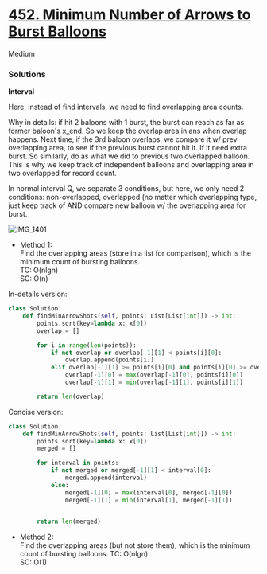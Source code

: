 # [452. Minimum Number of Arrows to Burst Balloons](https://leetcode.com/problems/minimum-number-of-arrows-to-burst-balloons/description/?envType=study-plan-v2&envId=top-interview-150)

Medium

### Solutions

**Interval**

Here, instead of find intervals, we need to find overlapping area counts.

Why in details: if hit 2 baloons with 1 burst, the burst can reach as far as former baloon's x_end. So we keep the overlap area in ans when overlap happens. Next time, if the 3rd baloon overlaps, we compare it w/ prev overlapping area, to see if the previous burst cannot hit it. If it need extra burst. So similarly, do as what we did to previous two overlapped balloon. This is why we keep track of independent balloons and overlapping area in two overlapped for record count.

In normal interval Q, we separate 3 conditions, but here, we only need 2 conditions: non-overlapped, overlapped (no matter which overlapping type, just keep track of AND compare new balloon w/ the overlapping area for burst.

![IMG_1401](https://github.com/user-attachments/assets/31a8f437-0a9d-4ba3-a4a9-01f0164f882c)

- Method 1:\
  Find the overlapping areas (store in a list for comparison), which is the minimum count of bursting balloons.\
  TC: O(nlgn)\
  SC: O(n)

In-details version:
```python
class Solution:
    def findMinArrowShots(self, points: List[List[int]]) -> int:
        points.sort(key=lambda x: x[0])
        overlap = []

        for i in range(len(points)):
            if not overlap or overlap[-1][1] < points[i][0]: 
                overlap.append(points[i])
            elif overlap[-1][1] >= points[i][0] and points[i][0] >= overlap[-1][0]:
                overlap[-1][0] = max(overlap[-1][0], points[i][0])
                overlap[-1][1] = min(overlap[-1][1], points[i][1])

        return len(overlap)
```

Concise version:
```python
class Solution:
    def findMinArrowShots(self, points: List[List[int]]) -> int:
        points.sort(key=lambda x: x[0])
        merged = []

        for interval in points:
            if not merged or merged[-1][1] < interval[0]:
                merged.append(interval)
            else:
                merged[-1][0] = max(interval[0], merged[-1][0])
                merged[-1][1] = min(interval[1], merged[-1][1])

        
        return len(merged)
```

- Method 2:\
  Find the overlapping areas (but not store them), which is the minimum count of bursting balloons.
  TC: O(nlgn)\
  SC: O(1)
```python

```

